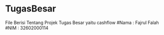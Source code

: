 # TugasBesar
File Berisi Tentang Projek Tugas Besar yaitu cashflow 
#Nama  : Fajrul Falah
#NIM   : 32602000114
